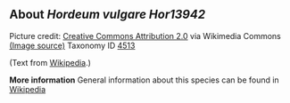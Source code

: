 **About *Hordeum vulgare Hor13942***
-------------------------
Picture credit: [Creative Commons Attribution 2.0](https://creativecommons.org/licenses/by/2.0) via Wikimedia Commons [(Image source)](https://en.wikipedia.org/wiki/File:Barley_(Hordeum_vulgare)_-_United_States_National_Arboretum_-_24_May_2009.jpg)
Taxonomy ID [4513](https://www.uniprot.org/taxonomy/4513)

(Text from [Wikipedia](https://en.wikipedia.org/).)

**More information**
General information about this species can be found in [Wikipedia](https://en.wikipedia.org/wiki/Barley)
